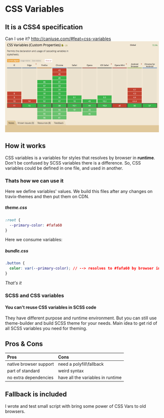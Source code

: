 # CSS Variables


## It is a CSS4 specification
Can I use it? http://caniuse.com/#feat=css-variables
![CSS Variagles support](./caniusecssvars.png "")


## How it works
CSS variables is a variables for styles that resolves by browser in **runtime**. Don't be confused by SCSS variables there is a difference.
So, CSS variables could be defined in one file, and used in another.

### Thats how we can use it

Here we define variables' values. We build this files after any changes on travix-themes and then put them on CDN.
##### theme.css
```css
:root {
  --primary-color: #fafa60
}
```


Here we consume variables:
##### bundle.css
```css
.button {
  color: var(--primary-color); // --> resolves to #fafa60 by browser internally
}
```

*That's it*

### SCSS and CSS variables
#### You can't reuse CSS variables in SCSS code
They have different purpose and runtime environment. But you can still use theme-builder and build SCSS theme for your needs.
Main idea to get rid of all SCSS variables you need for theming.

## Pros & Cons

| Pros | Cons     |
| :------------- | :------------- |
| native browser support       | need a polyfill\fallback       |
| part of standard       | weird syntax       |
| no extra dependencies       | have all the variables in runtime       |

## Fallback is included
I wrote and test small script with bring some power of CSS Vars to old browsers.
